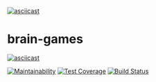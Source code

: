 ##
[![asciicast](https://asciinema.org/a/2H6NpCD7Xgrr8rH8DvMGwpvET.svg)](https://asciinema.org/a/2H6NpCD7Xgrr8rH8DvMGwpvET)

# brain-games

[![asciicast](https://asciinema.org/a/2H6NpCD7Xgrr8rH8DvMGwpvET.svg)](https://asciinema.org/a/2H6NpCD7Xgrr8rH8DvMGwpvET)

[![Maintainability](https://api.codeclimate.com/v1/badges/a99a88d28ad37a79dbf6/maintainability)](https://codeclimate.com/github/codeclimate/codeclimate/maintainability)
[![Test Coverage](https://api.codeclimate.com/v1/badges/a99a88d28ad37a79dbf6/test_coverage)](https://codeclimate.com/github/codeclimate/codeclimate/test_coverage)
[![Build Status](https://travis-ci.org/maximvs286/frontend-project-lvl1.svg?branch=master)](https://travis-ci.org/maximvs286/frontend-project-lvl1)